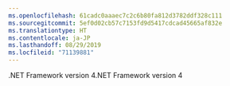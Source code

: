```yaml
---
ms.openlocfilehash: 61cadc0aaaec7c2c6b80fa812d3782ddf328c111
ms.sourcegitcommit: 5ef0d02cb57c7153fd9d5417cdcad45665af832e
ms.translationtype: HT
ms.contentlocale: ja-JP
ms.lasthandoff: 08/29/2019
ms.locfileid: "71139881"
---
```

<span data-ttu-id="c0c0c-101">.NET Framework version 4</span><span class="sxs-lookup"><span data-stu-id="c0c0c-101">.NET Framework version 4</span></span>